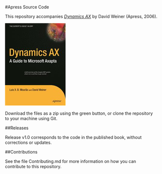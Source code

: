 #Apress Source Code

This repository accompanies [*Dynamics AX*](http://www.apress.com/9781590594896) by David Weiner (Apress, 2006).

![Cover image](9781590594896.jpg)

Download the files as a zip using the green button, or clone the repository to your machine using Git.

##Releases

Release v1.0 corresponds to the code in the published book, without corrections or updates.

##Contributions

See the file Contributing.md for more information on how you can contribute to this repository.
